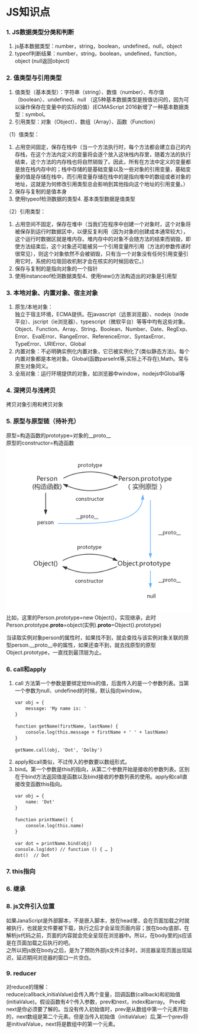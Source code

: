 # JS知识点  
### 1. JS数据类型分类和判断  
1. js基本数据类型：number，string，boolean，undefined，null，object  
2. typeof判断结果：number，string，boolean，undefined，function，object (null返回object)  
### 2. 值类型与引用类型  
1. 值类型（基本类型）：字符串（string）、数值（number）、布尔值（boolean）、undefined、null  （这5种基本数据类型是按值访问的，因为可以操作保存在变量中的实际的值）(ECMAScript 2016新增了一种基本数据类型：symbol。
2. 引用类型：对象（Object）、数组（Array）、函数（Function）  

（1）值类型：
1. 占用空间固定，保存在栈中（当一个方法执行时，每个方法都会建立自己的内存栈，在这个方法内定义的变量将会逐个放入这块栈内存里，随着方法的执行结束，这个方法的内存栈也将自然销毁了。因此，所有在方法中定义的变量都是放在栈内存中的；栈中存储的是基础变量以及一些对象的引用变量，基础变量的值是存储在栈中，而引用变量存储在栈中的是指向堆中的数组或者对象的地址，这就是为何修改引用类型总会影响到其他指向这个地址的引用变量。）  
2. 保存与复制的是值本身  
3. 使用typeof检测数据的类型4. 基本类型数据是值类型  

（2）引用类型：  
1. 占用空间不固定，保存在堆中（当我们在程序中创建一个对象时，这个对象将被保存到运行时数据区中，以便反复利用（因为对象的创建成本通常较大），这个运行时数据区就是堆内存。堆内存中的对象不会随方法的结束而销毁，即使方法结束后，这个对象还可能被另一个引用变量所引用（方法的参数传递时很常见），则这个对象依然不会被销毁，只有当一个对象没有任何引用变量引用它时，系统的垃圾回收机制才会在核实的时候回收它。）  
2. 保存与复制的是指向对象的一个指针  
3. 使用instanceof检测数据类型4、使用new()方法构造出的对象是引用型  

### 3. 本地对象、内置对象、宿主对象  
1. 原生/本地对象：  
独立于宿主环境，ECMA提供。在javascript（远景浏览器）、nodejs（node平台）、jscript（ie浏览器）、typescript（微软平台）等等中均有这些对象。Object、Function、Array、String、Boolean、Number、Date、RegExp、Error、EvalError、RangeError、ReferenceError、SyntaxError、TypeError、URIError、Global  
2. 内置对象：不必明确实例化内置对象，它已被实例化了(类似静态方法)。每个内置对象都是本地对象。Global(函数parseInt等,实际上不存在),Math。常与原生对象同义。  
3. 全局对象：运行环境提供的对象，如浏览器中window，nodejs中Global等  

### 4. 深拷贝与浅拷贝  
拷贝对象引用和拷贝对象
### 5. 原型与原型链（待补充）  
原型=构造函数的prototype=对象的__proto__  
原型的constructor=构造函数  
![](../../开发/前端/js/原型/原型链.png)  
比如，这里的Person.prototype=new Object()，实现继承，此时Person.prototype.__proto__=object(实例).__proto__=Object().prototype)  

当读取实例对象person的属性时，如果找不到，就会查找与该实例对象关联的原型person.__proto__中的属性，如果还查不到，就去找原型的原型Object.prototype，一直找到最顶层为止。  
### 6. call和apply  
1. call 方法第一个参数是要绑定给this的值，后面传入的是一个参数列表。当第一个参数为null、undefined的时候，默认指向window。  
    ```
    var obj = {
        message: 'My name is: '
    }

    function getName(firstName, lastName) {
        console.log(this.message + firstName + ' ' + lastName)
    }
    
    getName.call(obj, 'Dot', 'Dolby')
    ```  
2. apply和call类似，不过传入的参数要以数组形式。  
3. bind。第一个参数是this的指向，从第二个参数开始是接收的参数列表。区别在于bind方法返回值是函数以及bind接收的参数列表的使用。apply和call直接改变函数this指向。  
    ```
    var obj = {
        name: 'Dot'
    }
    
    function printName() {
        console.log(this.name)
    }
    
    var dot = printName.bind(obj)
    console.log(dot) // function () { … }
    dot()  // Dot
    ```
### 7. this指向
### 6. 继承  
### 8. js文件引入位置  
如果JanaScript是外部脚本，不是嵌入脚本，放在head里，会在页面加载之时就被执行，也就是文件要被下载，执行之后才会呈现页面内容；放在body底部，在解析js代码之前，页面的内容就会完全呈现在浏览器中。所以，在body里的js应该是在页面加载之后执行的吧。  
之所以把js放在body之后，是为了预防外部js文件过多时，浏览器呈现页面出现延迟，延迟期间浏览器的窗口一片空白。  
### 9. reducer  
对reduce的理解：  
reduce(callback,initiaValue)会传入两个变量，回调函数(callback)和初始值(initiaValue)。假设函数有4个传入参数，prev和next，index和array。 Prev和next是你必须要了解的。当没有传入初始值时，prev是从数组中第一个元素开始的，next数组是第二个元素。但是当传入初始值（initiaValue）后,第一个prev将是initivalValue，next将是数组中的第一个元素。


